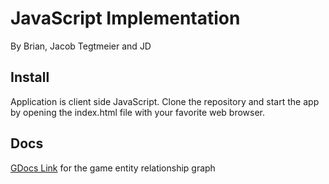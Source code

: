 # JavaScript Implementation

By Brian, Jacob Tegtmeier and JD

## Install
Application is client side JavaScript. Clone the repository and start the app by opening the index.html file with your favorite web browser.

## Docs

[GDocs Link](https://docs.google.com/drawings/d/13IUMvbf1KpPO9cJAxKnNcrpnFxWET8lATru_58gblss/edit?usp=sharing) for the game entity relationship graph
